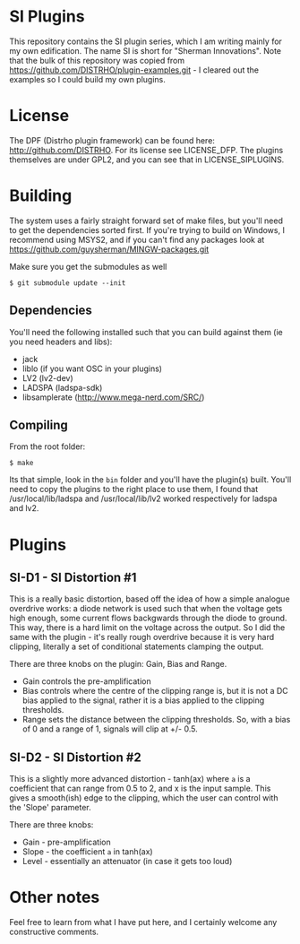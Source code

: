 # SI Plugins

This repository contains the SI plugin series, which I am writing mainly for my own
edification. The name SI is short for "Sherman Innovations". Note that the bulk of this repository
was copied from https://github.com/DISTRHO/plugin-examples.git - I cleared out the examples so I
could build my own plugins.

# License

The DPF (Distrho plugin framework) can be found here: http://github.com/DISTRHO. For its license see
LICENSE_DFP. The plugins themselves are under GPL2, and you can see that in LICENSE_SIPLUGINS.

# Building

The system uses a fairly straight forward set of make files, but you'll need to get the dependencies sorted
first. If you're trying to build on Windows, I recommend using MSYS2, and if you can't find any packages
look at https://github.com/guysherman/MINGW-packages.git

Make sure you get the submodules as well

```
$ git submodule update --init
```

## Dependencies
You'll need the following installed such that you can build against them (ie you need headers and libs):
*	jack
*	liblo	(if you want OSC in your plugins)
*	LV2 (lv2-dev)
*	LADSPA (ladspa-sdk)
*	libsamplerate (http://www.mega-nerd.com/SRC/)

## Compiling

From the root folder:

	$ make

Its that simple, look in the `bin` folder and you'll have the plugin(s) built. You'll need to copy the plugins
to the right place to use them, I found that /usr/local/lib/ladspa and /usr/local/lib/lv2 worked respectively for
ladspa and lv2.


# Plugins

## SI-D1 - SI Distortion #1
This is a really basic distortion, based off the idea of how a simple analogue overdrive works: a diode network is used
such that when the voltage gets high enough, some current flows backgwards through the diode to ground. This way, there is
a hard limit on the voltage across the output. So I did the same with the plugin - it's really rough overdrive because it
is very hard clipping, literally a set of conditional statements clamping the output.

There are three knobs on the plugin: Gain, Bias and Range.
*	Gain controls the pre-amplification
*	Bias controls where the centre of the clipping range is, but it is not a DC bias applied to the signal,
	rather it is a bias applied to the clipping thresholds.
*	Range sets the distance between the clipping thresholds. So, with a bias of 0 and a range of 1, signals will clip at +/- 0.5.

## SI-D2 - SI Distortion #2
This is a slightly more advanced distortion - tanh(ax) where `a` is a coefficient that can range from 0.5 to 2, and x is the input sample. This gives a smooth(ish) edge to the clipping, which the user can control with the 'Slope' parameter.

There are three knobs:
*	Gain - pre-amplification
*	Slope - the coefficient `a` in tanh(ax)
*	Level - essentially an attenuator (in case it gets too loud)




# Other notes

Feel free to learn from what I have put here, and I certainly welcome any constructive comments.
